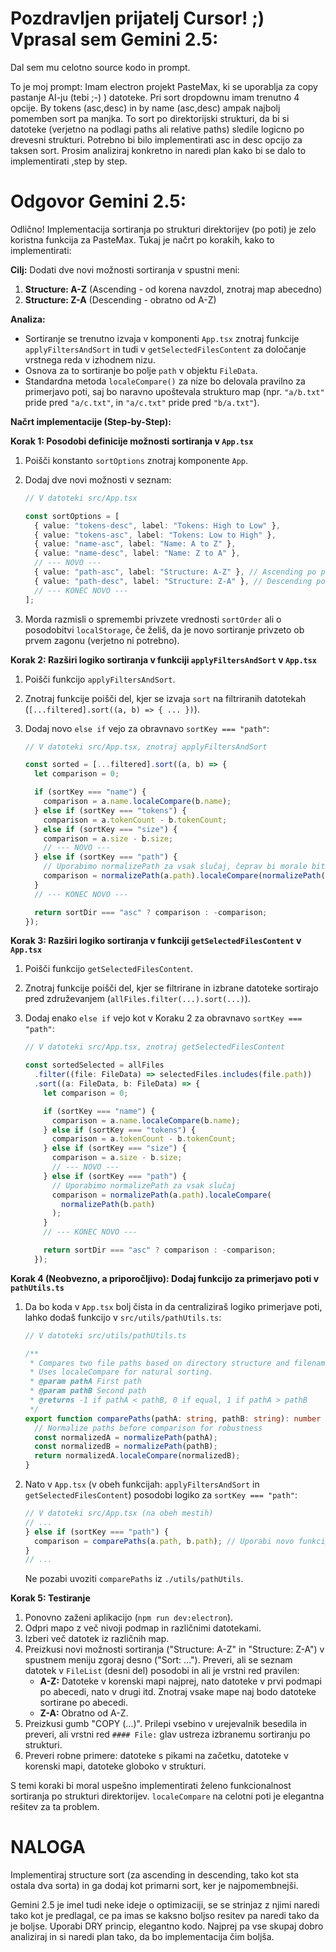 # Pozdravljen prijatelj Cursor! ;) Vprasal sem Gemini 2.5:

Dal sem mu celotno source kodo in prompt.

To je moj prompt:
Imam electron projekt PasteMax, ki se uporablja za copy pastanje AI-ju (tebi ;-) ) datoteke. Pri sort dropdownu imam trenutno 4 opcije. By tokens (asc,desc) in by name (asc,desc) ampak najbolj pomemben sort pa manjka. To sort po direktorijski strukturi, da bi si datoteke (verjetno na podlagi paths ali relative paths) sledile logicno po drevesni strukturi. Potrebno bi bilo implementirati asc in desc opcijo za taksen sort. Prosim analiziraj konkretno in naredi plan kako bi se dalo to implementirati ,step by step.

# Odgovor Gemini 2.5:

Odlično! Implementacija sortiranja po strukturi direktorijev (po poti) je zelo koristna funkcija za PasteMax. Tukaj je načrt po korakih, kako to implementirati:

**Cilj:** Dodati dve novi možnosti sortiranja v spustni meni:

1.  **Structure: A-Z** (Ascending - od korena navzdol, znotraj map abecedno)
2.  **Structure: Z-A** (Descending - obratno od A-Z)

**Analiza:**

- Sortiranje se trenutno izvaja v komponenti `App.tsx` znotraj funkcije `applyFiltersAndSort` in tudi v `getSelectedFilesContent` za določanje vrstnega reda v izhodnem nizu.
- Osnova za to sortiranje bo polje `path` v objektu `FileData`.
- Standardna metoda `localeCompare()` za nize bo delovala pravilno za primerjavo poti, saj bo naravno upoštevala strukturo map (npr. `"a/b.txt"` pride pred `"a/c.txt"`, in `"a/c.txt"` pride pred `"b/a.txt"`).

**Načrt implementacije (Step-by-Step):**

**Korak 1: Posodobi definicije možnosti sortiranja v `App.tsx`**

1.  Poišči konstanto `sortOptions` znotraj komponente `App`.
2.  Dodaj dve novi možnosti v seznam:

    ```typescript
    // V datoteki src/App.tsx

    const sortOptions = [
      { value: "tokens-desc", label: "Tokens: High to Low" },
      { value: "tokens-asc", label: "Tokens: Low to High" },
      { value: "name-asc", label: "Name: A to Z" },
      { value: "name-desc", label: "Name: Z to A" },
      // --- NOVO ---
      { value: "path-asc", label: "Structure: A-Z" }, // Ascending po poti
      { value: "path-desc", label: "Structure: Z-A" }, // Descending po poti
      // --- KONEC NOVO ---
    ];
    ```

3.  Morda razmisli o spremembi privzete vrednosti `sortOrder` ali o posodobitvi `localStorage`, če želiš, da je novo sortiranje privzeto ob prvem zagonu (verjetno ni potrebno).

**Korak 2: Razširi logiko sortiranja v funkciji `applyFiltersAndSort` v `App.tsx`**

1.  Poišči funkcijo `applyFiltersAndSort`.
2.  Znotraj funkcije poišči del, kjer se izvaja `sort` na filtriranih datotekah (`[...filtered].sort((a, b) => { ... })`).
3.  Dodaj novo `else if` vejo za obravnavo `sortKey === "path"`:

    ```typescript
    // V datoteki src/App.tsx, znotraj applyFiltersAndSort

    const sorted = [...filtered].sort((a, b) => {
      let comparison = 0;

      if (sortKey === "name") {
        comparison = a.name.localeCompare(b.name);
      } else if (sortKey === "tokens") {
        comparison = a.tokenCount - b.tokenCount;
      } else if (sortKey === "size") {
        comparison = a.size - b.size;
        // --- NOVO ---
      } else if (sortKey === "path") {
        // Uporabimo normalizePath za vsak slučaj, čeprav bi morale biti poti že normalizirane
        comparison = normalizePath(a.path).localeCompare(normalizePath(b.path));
      }
      // --- KONEC NOVO ---

      return sortDir === "asc" ? comparison : -comparison;
    });
    ```

**Korak 3: Razširi logiko sortiranja v funkciji `getSelectedFilesContent` v `App.tsx`**

1.  Poišči funkcijo `getSelectedFilesContent`.
2.  Znotraj funkcije poišči del, kjer se filtrirane in izbrane datoteke sortirajo pred združevanjem (`allFiles.filter(...).sort(...)`).
3.  Dodaj enako `else if` vejo kot v Koraku 2 za obravnavo `sortKey === "path"`:

    ```typescript
    // V datoteki src/App.tsx, znotraj getSelectedFilesContent

    const sortedSelected = allFiles
      .filter((file: FileData) => selectedFiles.includes(file.path))
      .sort((a: FileData, b: FileData) => {
        let comparison = 0;

        if (sortKey === "name") {
          comparison = a.name.localeCompare(b.name);
        } else if (sortKey === "tokens") {
          comparison = a.tokenCount - b.tokenCount;
        } else if (sortKey === "size") {
          comparison = a.size - b.size;
          // --- NOVO ---
        } else if (sortKey === "path") {
          // Uporabimo normalizePath za vsak slučaj
          comparison = normalizePath(a.path).localeCompare(
            normalizePath(b.path)
          );
        }
        // --- KONEC NOVO ---

        return sortDir === "asc" ? comparison : -comparison;
      });
    ```

**Korak 4 (Neobvezno, a priporočljivo): Dodaj funkcijo za primerjavo poti v `pathUtils.ts`**

1.  Da bo koda v `App.tsx` bolj čista in da centraliziraš logiko primerjave poti, lahko dodaš funkcijo v `src/utils/pathUtils.ts`:

    ```typescript
    // V datoteki src/utils/pathUtils.ts

    /**
     * Compares two file paths based on directory structure and filename.
     * Uses localeCompare for natural sorting.
     * @param pathA First path
     * @param pathB Second path
     * @returns -1 if pathA < pathB, 0 if equal, 1 if pathA > pathB
     */
    export function comparePaths(pathA: string, pathB: string): number {
      // Normalize paths before comparison for robustness
      const normalizedA = normalizePath(pathA);
      const normalizedB = normalizePath(pathB);
      return normalizedA.localeCompare(normalizedB);
    }
    ```

2.  Nato v `App.tsx` (v obeh funkcijah: `applyFiltersAndSort` in `getSelectedFilesContent`) posodobi logiko za `sortKey === "path"`:
    ```typescript
    // V datoteki src/App.tsx (na obeh mestih)
    // ...
    } else if (sortKey === "path") {
      comparison = comparePaths(a.path, b.path); // Uporabi novo funkcijo
    }
    // ...
    ```
    Ne pozabi uvoziti `comparePaths` iz `./utils/pathUtils`.

**Korak 5: Testiranje**

1.  Ponovno zaženi aplikacijo (`npm run dev:electron`).
2.  Odpri mapo z več nivoji podmap in različnimi datotekami.
3.  Izberi več datotek iz različnih map.
4.  Preizkusi novi možnosti sortiranja ("Structure: A-Z" in "Structure: Z-A") v spustnem meniju zgoraj desno ("Sort: ..."). Preveri, ali se seznam datotek v `FileList` (desni del) posodobi in ali je vrstni red pravilen:
    - **A-Z:** Datoteke v korenski mapi najprej, nato datoteke v prvi podmapi po abecedi, nato v drugi itd. Znotraj vsake mape naj bodo datoteke sortirane po abecedi.
    - **Z-A:** Obratno od A-Z.
5.  Preizkusi gumb "COPY (...)". Prilepi vsebino v urejevalnik besedila in preveri, ali vrstni red `#### File:` glav ustreza izbranemu sortiranju po strukturi.
6.  Preveri robne primere: datoteke s pikami na začetku, datoteke v korenski mapi, datoteke globoko v strukturi.

S temi koraki bi moral uspešno implementirati želeno funkcionalnost sortiranja po strukturi direktorijev. `localeCompare` na celotni poti je elegantna rešitev za ta problem.

# NALOGA

Implementiraj structure sort (za ascending in descending, tako kot sta ostala dva sorta) in ga dodaj kot primarni sort, ker
je najpomembnejši.

Gemini 2.5 je imel tudi neke ideje o optimizaciji, se se strinjaz z njimi naredi tako kot je predlagal, ce pa imas se kaksno
boljso resitev pa naredi tako da je boljse. Uporabi DRY princip, elegantno kodo. Najprej pa vse skupaj dobro analiziraj in si naredi plan tako, da bo implementacija čim boljša.
